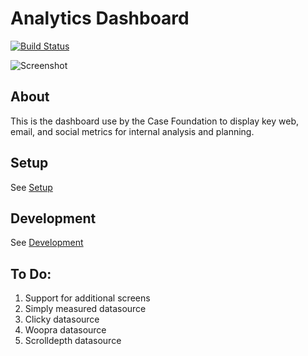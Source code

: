 # Analytics Dashboard

[![Build Status](https://travis-ci.org/casefoundation/analytics-dashboard.svg?branch=master)](https://travis-ci.org/casefoundation/analytics-dashboard)

![Screenshot](docs/screenshot.png)

## About

This is the dashboard use by the Case Foundation to display key web, email, and social metrics for internal analysis and planning.

## Setup

See [Setup](doc/Setup.md)

## Development

See [Development](doc/Development.md)

## To Do:

1. Support for additional screens
1. Simply measured datasource
1. Clicky datasource
1. Woopra datasource
1. Scrolldepth datasource
